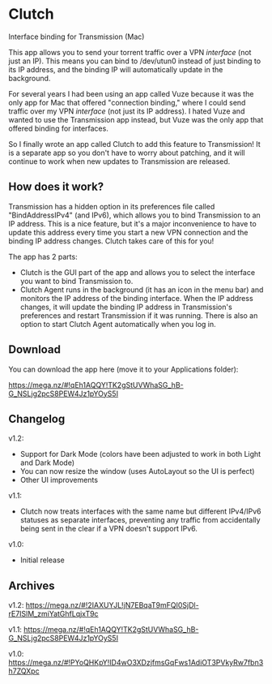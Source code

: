 # Clutch
Interface binding for Transmission (Mac)

This app allows you to send your torrent traffic over a VPN _interface_ (not just an IP). This means you can bind to /dev/utun0 instead of just binding to its IP address, and the binding IP will automatically update in the background.

For several years I had been using an app called Vuze because it was the only app for Mac that offered "connection binding," where I could send traffic over my VPN _interface_ (not just its IP address). I hated Vuze and wanted to use the Transmission app instead, but Vuze was the only app that offered binding for interfaces.

So I finally wrote an app called Clutch to add this feature to Transmission! It is a separate app so you don't have to worry about patching, and it will continue to work when new updates to Transmission are released.

## How does it work?

Transmission has a hidden option in its preferences file called "BindAddressIPv4" (and IPv6), which allows you to bind Transmission to an IP address. This is a nice feature, but it's a major inconvenience to have to update this address every time you start a new VPN connection and the binding IP address changes. Clutch takes care of this for you!

The app has 2 parts:

* Clutch is the GUI part of the app and allows you to select the interface you want to bind Transmission to.
* Clutch Agent runs in the background (it has an icon in the menu bar) and monitors the IP address of the binding interface. When the IP address changes, it will update the binding IP address in Transmission's preferences and restart Transmission if it was running. There is also an option to start Clutch Agent automatically when you log in.

## Download

You can download the app here (move it to your Applications folder):

https://mega.nz/#!qEh1AQQY!TK2gStUVWhaSG_hB-G_NSLjg2pcS8PEW4Jz1pYOyS5I

## Changelog

v1.2:
- Support for Dark Mode (colors have been adjusted to work in both Light and Dark Mode)
- You can now resize the window (uses AutoLayout so the UI is perfect)
- Other UI improvements

v1.1:
- Clutch now treats interfaces with the same name but different IPv4/IPv6 statuses as separate interfaces, preventing any traffic from accidentally being sent in the clear if a VPN doesn't support IPv6.

v1.0:
- Initial release

## Archives

v1.2:
https://mega.nz/#!2IAXUYJL!jN7EBqaT9mFQI0SjDl-rE7ISlM_zmiYatGhfLqjxT9c

v1.1:
https://mega.nz/#!qEh1AQQY!TK2gStUVWhaSG_hB-G_NSLjg2pcS8PEW4Jz1pYOyS5I

v1.0:
https://mega.nz/#!PYoQHKpY!ID4wO3XDzjfmsGqFws1AdiOT3PVkyRw7fbn3h7ZQXpc
